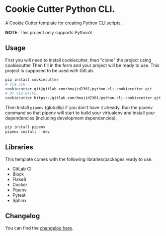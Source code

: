# Cookie Cutter Python CLI.

A Cookie Cutter template for creating Python CLI scripts. 

**NOTE**: This project only supports Python3.

## Usage

First you will need to install cookiecutter, then "clone" the project using cookiecutter
Then fill in the form and your project will be ready to use. This project is supposed to be used with GitLab.

```python
pip install cookiecutter
# Via SSH
cookiecutter git@gitlab.com:hmajid2301/python-cli-cookiecutter.git
# Or via HTTPS
cookiecutter https://gitlab.com/hmajid2301/python-cli-cookiecutter.git
```

Then Install `pipenv` (globally) if you don't have it already. Run the pipenv command so that
pipenv will start to build your virtualenv and install your dependencies (including development dependencies).

```python
pip install pipenv
pipenv install --dev
```

## Libraries

This template comes with the following libraries/packages ready to use.

- GitLab CI
- Black
- Flake8
- Docker
- Pipenv
- Pytest
- Sphinx

## Changelog

You can find the [changelog here](https://gitlab.com/hmajid2301/python-cli-cookiecutter/blob/master/CHANGELOG.md).